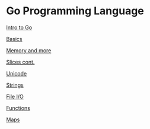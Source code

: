 Go Programming Language
=======================

[Intro to Go](/notes/Golang/intro.md)

[Basics](/notes/Golang/basics.md)

[Memory and more](/notes/Golang/memory.md)

[Slices cont.](/notes/Golang/slices.md)

[Unicode](/notes/Golang/unicode.md)

[Strings](/notes/Golang/strings.md)

[File I/O](/notes/Golang/files.md)

[Functions](/notes/Golang/functions.md)

[Maps](/notes/Golang/maps.md)

